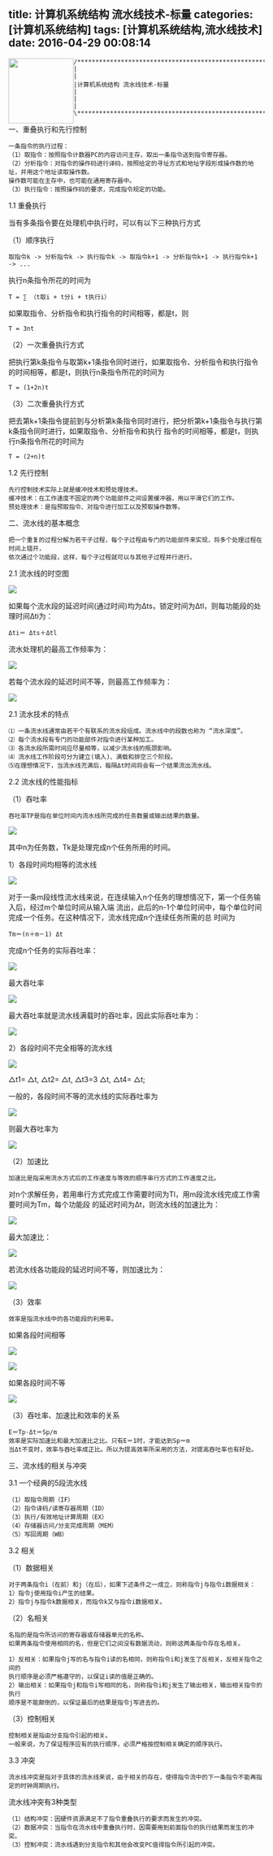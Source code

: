 title: 计算机系统结构 流水线技术-标量
categories: [计算机系统结构]
tags: [计算机系统结构,流水线技术]
date: 2016-04-29 00:08:14
---
<img src="http://7xta8e.com2.z0.glb.clouddn.com/TB1sw10LFXXXXbOXXXXXXXXXXXX_%21%210-item_pic.jpg" style="height:128px;float:left;"/>

	/********************************************************************\
	|																	 |
	|计算机系统结构 流水线技术-标量											 |
	|																	 |
	\********************************************************************/


<!--more-->

一、重叠执行和先行控制

	一条指令的执行过程：
	（1）取指令：按照指令计数器PC的内容访问主存，取出一条指令送到指令寄存器。
	（2）分析指令：对指令的操作码进行译码，按照给定的寻址方式和地址字段形成操作数的地址，并用这个地址读取操作数。
	操作数可能在主存中，也可能在通用寄存器中。
	（3）执行指令：按照操作码的要求，完成指令规定的功能。

1.1 重叠执行

当有多条指令要在处理机中执行时，可以有以下三种执行方式

（1）顺序执行

	取指令k -> 分析指令k -> 执行指令k -> 取指令k+1 -> 分析指令k+1 -> 执行指令k+1 -> ...

执行n条指令所花的时间为

	T = ∑ （t取i + t分i + t执行i）

如果取指令、分析指令和执行指令的时间相等，都是t，则

	T = 3nt

（2）一次重叠执行方式

把执行第k条指令与取第k+1条指令同时进行，如果取指令、分析指令和执行指令的时间相等，都是t，则执行n条指令所花的时间为

	T = (1+2n)t

（3）二次重叠执行方式

把去第k+1条指令提前到与分析第k条指令同时进行，把分析第k+1条指令与执行第k条指令同时进行，如果取指令、分析指令和执行
指令的时间相等，都是t，则执行n条指令所花的时间为

	T = (2+n)t

1.2 先行控制
	
	先行控制技术实际上就是缓冲技术和预处理技术。
	缓冲技术：在工作速度不固定的两个功能部件之间设置缓冲器，用以平滑它们的工作。
	预处理技术：是指预取指令、对指令进行加工以及预取操作数等。

二、流水线的基本概念

	把一个重复的过程分解为若干子过程，每个子过程由专门的功能部件来实现，将多个处理过程在时间上错开，
	依次通过个功能段，这样，每个子过程就可以与其他子过程并行进行。

2.1 流水线的时空图

![](http://7xta8e.com1.z0.glb.clouddn.com/2345%E6%88%AA%E5%9B%BE20160503192906.jpg)

如果每个流水段的延迟时间(通过时间)均为Δts，锁定时间为Δtl，则每功能段的处理时间Δti为：

	Δti＝ Δts＋Δtl

流水处理机的最高工作频率为：

![](http://7xta8e.com1.z0.glb.clouddn.com/QQ%E6%88%AA%E5%9B%BE20160503193116.jpg)

若每个流水段的延迟时间不等，则最高工作频率为：

![](http://7xta8e.com1.z0.glb.clouddn.com/QQ%E6%88%AA%E5%9B%BE20160503193130.jpg)

2.1 流水技术的特点 

	⑴ 一条流水线通常由若干个有联系的流水段组成。流水线中的段数也称为 “流水深度”。
	⑵ 每个流水段有专门的功能部件对指令进行某种加工。
	⑶ 各流水段所需时间应尽量相等，以减少流水线的瓶颈影响。
	⑷ 流水线工作阶段可分为建立(填入)、满载和排空三个阶段。 
	⑸在理想情况下，当流水线充满后，每隔Δt时间将会有一个结果流出流水线。

2.2 流水线的性能指标

（1）吞吐率

	吞吐率TP是指在单位时间内流水线所完成的任务数量或输出结果的数量。

![](http://7xta8e.com1.z0.glb.clouddn.com/QQ%E6%88%AA%E5%9B%BE20160503210002.jpg)

其中n为任务数，Tk是处理完成n个任务所用的时间。

1）各段时间均相等的流水线

![](http://7xta8e.com1.z0.glb.clouddn.com/QQ%E6%88%AA%E5%9B%BE20160503210338.jpg)

对于一条m段线性流水线来说，在连续输入n个任务的理想情况下，第一个任务输入后，经过m个单位时间从输入端
流出，此后的n-1个单位时间中，每个单位时间完成一个任务。在这种情况下，流水线完成n个连续任务所需的总
时间为

	Tm＝(n＋m－1) Δt

完成n个任务的实际吞吐率：

![](http://7xta8e.com1.z0.glb.clouddn.com/QQ%E6%88%AA%E5%9B%BE20160503210728.jpg)

最大吞吐率

![](http://7xta8e.com1.z0.glb.clouddn.com/QQ%E6%88%AA%E5%9B%BE20160503210853.jpg)

最大吞吐率就是流水线满载时的吞吐率，因此实际吞吐率为：

![](http://7xta8e.com1.z0.glb.clouddn.com/QQ%E6%88%AA%E5%9B%BE20160503211016.jpg)

2）各段时间不完全相等的流水线

![](http://7xta8e.com1.z0.glb.clouddn.com/QQ%E6%88%AA%E5%9B%BE20160503212004.jpg)

 △t1= △t, △t2= △t, △t3=3 △t, △t4= △t;

一般的，各段时间不等的流水线的实际吞吐率为

![](http://7xta8e.com1.z0.glb.clouddn.com/QQ%E6%88%AA%E5%9B%BE20160503212326.jpg)

则最大吞吐率为

![](http://7xta8e.com1.z0.glb.clouddn.com/QQ%E6%88%AA%E5%9B%BE20160503212424.jpg)


（2）加速比

	加速比是指采用流水方式后的工作速度与等效的顺序串行方式的工作速度之比。

对n个求解任务，若用串行方式完成工作需要时间为Tl，用m段流水线完成工作需要时间为Tm，每个功能段
的延迟时间为Δt，则流水线的加速比为：

![](http://7xta8e.com1.z0.glb.clouddn.com/QQ%E6%88%AA%E5%9B%BE20160503213102.jpg)

最大加速比：

![](http://7xta8e.com1.z0.glb.clouddn.com/QQ%E6%88%AA%E5%9B%BE20160503213250.jpg)

若流水线各功能段的延迟时间不等，则加速比为：

![](http://7xta8e.com1.z0.glb.clouddn.com/QQ%E6%88%AA%E5%9B%BE20160503213350.jpg)

（3）效率

	效率是指流水线中的各功能段的利用率。

如果各段时间相等

![](http://7xta8e.com1.z0.glb.clouddn.com/QQ%E6%88%AA%E5%9B%BE20160503213806.jpg)

![](http://7xta8e.com1.z0.glb.clouddn.com/QQ%E6%88%AA%E5%9B%BE20160503213717.jpg)

如果各段时间不等

![](http://7xta8e.com1.z0.glb.clouddn.com/QQ%E6%88%AA%E5%9B%BE20160503214013.jpg)

（3）吞吐率、加速比和效率的关系

	E＝Tp·Δt＝Sp/m
	效率是实际加速比和最大加速比之比。只有E＝1时，才能达到Sp＝m
	当Δt不变时，效率与吞吐率成正比。所以为提高效率所采用的方法，对提高吞吐率也有好处。

三、流水线的相关与冲突

3.1 一个经典的5段流水线

	（1）取指令周期（IF）
	（2）指令译码/读寄存器周期（ID）
	（3）执行/有效地址计算周期（EX）
	（4）存储器访问/分支完成周期（MEM）
	（5）写回周期（WB）

3.2 相关

（1）数据相关

	对于两条指令i（在前）和j（在后），如果下述条件之一成立，则称指令j与指令i数据相关：
	1）指令j使用指令i产生的结果。
	2）指令j与指令k数据相关，而指令k又与指令i数据相关。

（2）名相关

	名指的是指令所访问的寄存器或存储器单元的名称。
	如果两条指令使用相同的名，但是它们之间没有数据流动，则称这两条指令存在名相关。

	1）反相关：如果指令j写的名与指令i读的名相同，则称指令i和j发生了反相关，反相关指令之间的
	执行顺序是必须严格遵守的，以保证i读的值是正确的。
	2）输出相关：如果指令j和指令i写相同的名，则称指令i和j发生了输出相关，输出相关指令的执行
	顺序是不能颠倒的，以保证最后的结果是指令j写进去的。

（3）控制相关

	控制相关是指由分支指令引起的相关。
	一般来说，为了保证程序应有的执行顺序，必须严格按控制相关确定的顺序执行。


3.3 冲突

	流水线冲突是指对于具体的流水线来说，由于相关的存在，使得指令流中的下一条指令不能再指定的时钟周期执行。

流水线冲突有3种类型

	（1）结构冲突：因硬件资源满足不了指令重叠执行的要求而发生的冲突。
	（2）数据冲突：当指令在流水线中重叠执行时，因需要用到前面指令的执行结果而发生的冲突。
	（3）控制冲突：流水线遇到分支指令和其他会改变PC值得指令所引起的冲突。



